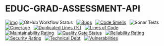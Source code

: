 # EDUC-GRAD-ASSESSMENT-API

[![img](https://img.shields.io/badge/Lifecycle-Experimental-339999)](https://github.com/bcgov/repomountie/blob/master/doc/lifecycle-badges.md)
![GitHub Workflow Status](https://img.shields.io/github/workflow/status/bcgov/educ-grad-assessment-api/Build) &nbsp; 
[![Bugs](https://sonarcloud.io/api/project_badges/measure?project=educ-grad-assessment-api&metric=bugs)](https://sonarcloud.io/summary/new_code?id=educ-grad-assessment-api) &nbsp;
[![Code Smells](https://sonarcloud.io/api/project_badges/measure?project=educ-grad-assessment-api&metric=code_smells)](https://sonarcloud.io/summary/new_code?id=educ-grad-assessment-api) &nbsp;
![Sonar Tests](https://img.shields.io/sonar/tests/educ-grad-assessment-api?compact_message&server=https%3A%2F%2Fsonarcloud.io) &nbsp;
[![Coverage](https://sonarcloud.io/api/project_badges/measure?project=educ-grad-assessment-api&metric=coverage)](https://sonarcloud.io/summary/new_code?id=educ-grad-assessment-api) &nbsp;
[![Duplicated Lines (%)](https://sonarcloud.io/api/project_badges/measure?project=educ-grad-assessment-api&metric=duplicated_lines_density)](https://sonarcloud.io/summary/new_code?id=educ-grad-assessment-api) &nbsp;
[![Lines of Code](https://sonarcloud.io/api/project_badges/measure?project=educ-grad-assessment-api&metric=ncloc)](https://sonarcloud.io/summary/new_code?id=educ-grad-assessment-api) &nbsp;
[![Maintainability Rating](https://sonarcloud.io/api/project_badges/measure?project=educ-grad-assessment-api&metric=sqale_rating)](https://sonarcloud.io/summary/new_code?id=educ-grad-assessment-api) &nbsp;
[![Quality Gate Status](https://sonarcloud.io/api/project_badges/measure?project=educ-grad-assessment-api&metric=alert_status)](https://sonarcloud.io/summary/new_code?id=educ-grad-assessment-api) &nbsp;
[![Reliability Rating](https://sonarcloud.io/api/project_badges/measure?project=educ-grad-assessment-api&metric=reliability_rating)](https://sonarcloud.io/summary/new_code?id=educ-grad-assessment-api) &nbsp;
[![Security Rating](https://sonarcloud.io/api/project_badges/measure?project=educ-grad-assessment-api&metric=security_rating)](https://sonarcloud.io/summary/new_code?id=educ-grad-assessment-api) &nbsp;
[![Technical Debt](https://sonarcloud.io/api/project_badges/measure?project=educ-grad-assessment-api&metric=sqale_index)](https://sonarcloud.io/summary/new_code?id=educ-grad-assessment-api) &nbsp;
[![Vulnerabilities](https://sonarcloud.io/api/project_badges/measure?project=educ-grad-assessment-api&metric=vulnerabilities)](https://sonarcloud.io/summary/new_code?id=educ-grad-assessment-api) &nbsp;


